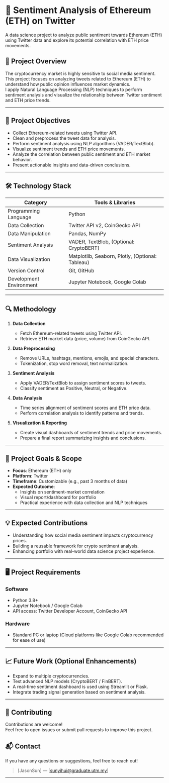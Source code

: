 # 🧩 Sentiment Analysis of Ethereum (ETH) on Twitter

A data science project to analyze public sentiment towards Ethereum (ETH) using Twitter data and explore its potential correlation with ETH price movements.

## 📌 Project Overview

The cryptocurrency market is highly sensitive to social media sentiment.  
This project focuses on analyzing tweets related to Ethereum (ETH) to understand how public opinion influences market dynamics.  
I apply Natural Language Processing (NLP) techniques to perform sentiment analysis and visualize the relationship between Twitter sentiment and ETH price trends.

---

## 🚀 Project Objectives

- Collect Ethereum-related tweets using Twitter API.
- Clean and preprocess the tweet data for analysis.
- Perform sentiment analysis using NLP algorithms (VADER/TextBlob).
- Visualize sentiment trends and ETH price movements.
- Analyze the correlation between public sentiment and ETH market behavior.
- Present actionable insights and data-driven conclusions.

---

## 🛠️ Technology Stack

| Category                | Tools & Libraries                                |
|-------------------------|--------------------------------------------------|
| Programming Language    | Python                                           |
| Data Collection         | Twitter API v2, CoinGecko API                    |
| Data Manipulation       | Pandas, NumPy                                    |
| Sentiment Analysis      | VADER, TextBlob, (Optional: CryptoBERT)          |
| Data Visualization      | Matplotlib, Seaborn, Plotly, (Optional: Tableau) |
| Version Control         | Git, GitHub                                      |
| Development Environment | Jupyter Notebook, Google Colab                   |

---

## 🔍 Methodology

1. **Data Collection**  
   - Fetch Ethereum-related tweets using Twitter API.
   - Retrieve ETH market data (price, volume) from CoinGecko API.

2. **Data Preprocessing**  
   - Remove URLs, hashtags, mentions, emojis, and special characters.
   - Tokenization, stop word removal, text normalization.

3. **Sentiment Analysis**  
   - Apply VADER/TextBlob to assign sentiment scores to tweets.
   - Classify sentiment as Positive, Neutral, or Negative.

4. **Data Analysis**  
   - Time series alignment of sentiment scores and ETH price data.
   - Perform correlation analysis to identify patterns and trends.

5. **Visualization & Reporting**  
   - Create visual dashboards of sentiment trends and price movements.
   - Prepare a final report summarizing insights and conclusions.

---

## 🎯 Project Goals & Scope

- **Focus**: Ethereum (ETH) only
- **Platform**: Twitter
- **Timeframe**: Customizable (e.g., past 3 months of data)
- **Expected Outcome**: 
  - Insights on sentiment-market correlation
  - Visual report/dashboard for portfolio
  - Practical experience with data collection and NLP techniques

---

## 💡 Expected Contributions

- Understanding how social media sentiment impacts cryptocurrency prices.
- Building a reusable framework for crypto sentiment analysis.
- Enhancing portfolio with real-world data science project experience.

---

## 🖥️ Project Requirements

### Software
- Python 3.8+
- Jupyter Notebook / Google Colab
- API access: Twitter Developer Account, CoinGecko API

### Hardware
- Standard PC or laptop (Cloud platforms like Google Colab recommended for ease of use)

---

## 📈 Future Work (Optional Enhancements)

- Expand to multiple cryptocurrencies.
- Test advanced NLP models (CryptoBERT / FinBERT).
- A real-time sentiment dashboard is used using Streamlit or Flask.
- Integrate trading signal generation based on sentiment analysis.

---

## 🤝 Contributing

Contributions are welcome!  
Feel free to open issues or submit pull requests to improve this project.


## 📬 Contact

If you have any questions or suggestions, feel free to reach out!

> [JasonSun] — [sunyihui@graduate.utm.my]  

---
